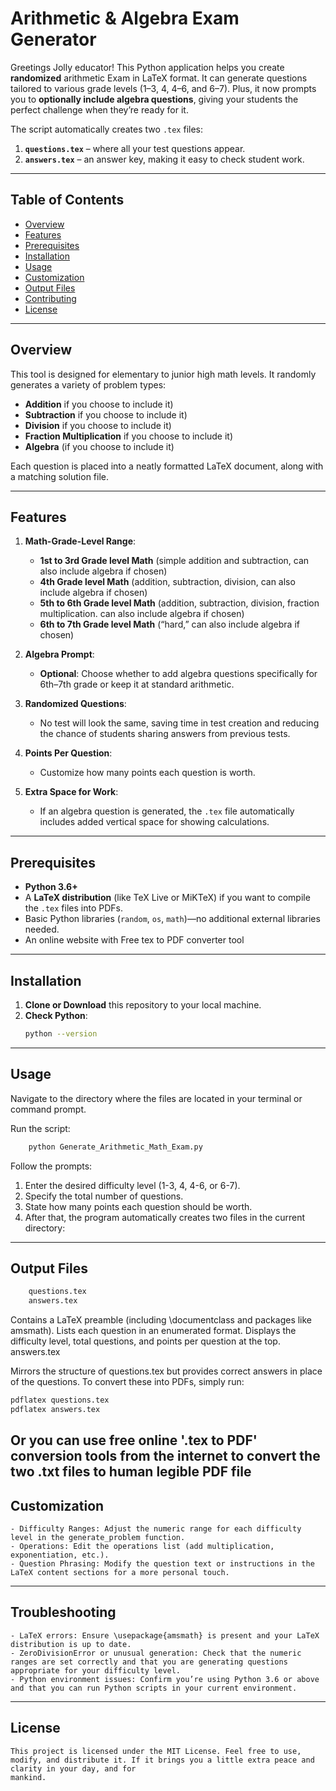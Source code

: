 # Arithmetic & Algebra Exam Generator

Greetings Jolly educator! This Python application helps you create **randomized** arithmetic Exam in LaTeX format.
 It can generate questions tailored to various grade levels (1–3, 4, 4–6, and 6–7). Plus, it now prompts you to **optionally include algebra questions**, giving your students the perfect challenge when they’re ready for it.  

The script automatically creates two `.tex` files:
1. **`questions.tex`** – where all your test questions appear.  
2. **`answers.tex`** – an answer key, making it easy to check student work.

---

## Table of Contents

- [Overview](#overview)  
- [Features](#features)  
- [Prerequisites](#prerequisites)  
- [Installation](#installation)  
- [Usage](#usage)  
- [Customization](#customization)  
- [Output Files](#output-files)  
- [Contributing](#contributing)  
- [License](#license)

---

## Overview

This tool is designed for elementary to junior high math levels. It randomly generates a variety of problem types:

- **Addition**  if you choose to include it)
- **Subtraction**  if you choose to include it)
- **Division**   if you choose to include it)
- **Fraction Multiplication**  if you choose to include it)
- **Algebra** (if you choose to include it)

Each question is placed into a neatly formatted LaTeX document, along with a matching solution file.

---

## Features

1. **Math-Grade-Level Range**: 
   - **1st to 3rd Grade level Math** (simple addition and subtraction, can also include algebra if chosen)  
   - **4th Grade level Math** (addition, subtraction, division, can also include algebra if chosen)  
   - **5th to 6th Grade level Math** (addition, subtraction, division, fraction multiplication. can also include algebra if chosen)  
   - **6th to 7th Grade level Math** (“hard,” can also include algebra if chosen)

2. **Algebra Prompt**:  
   - **Optional**: Choose whether to add algebra questions specifically for 6th–7th grade or keep it at standard arithmetic.

3. **Randomized Questions**:  
   - No test will look the same, saving time in test creation and reducing the chance of students sharing answers from previous tests.

4. **Points Per Question**:  
   - Customize how many points each question is worth.

5. **Extra Space for Work**:  
   - If an algebra question is generated, the `.tex` file automatically includes added vertical space for showing calculations.

---

## Prerequisites

- **Python 3.6+**  
- A **LaTeX distribution** (like TeX Live or MiKTeX) if you want to compile the `.tex` files into PDFs.  
- Basic Python libraries (`random`, `os`, `math`)—no additional external libraries needed.
- An online website with Free tex to PDF converter tool

---

## Installation

1. **Clone or Download** this repository to your local machine.
2. **Check Python**:
   ```bash
   python --version
   ```
---

## Usage
Navigate to the directory where the files are located in your terminal or command prompt.

Run the script:

```bash
	python Generate_Arithmetic_Math_Exam.py
 ```
Follow the prompts:

 1. Enter the desired difficulty level (1-3, 4, 4-6, or 6-7).
 2. Specify the total number of questions.
 3. State how many points each question should be worth.
 4. After that, the program automatically creates two files in the current directory:

---

## Output Files
  ```bash
	  questions.tex
	  answers.tex
  ```


Contains a LaTeX preamble (including \documentclass and packages like amsmath).
Lists each question in an enumerated format.
Displays the difficulty level, total questions, and points per question at the top.
answers.tex

Mirrors the structure of questions.tex but provides correct answers in place of the questions.
To convert these into PDFs, simply run:

```bash
pdflatex questions.tex
pdflatex answers.tex
```
Or you can use free online '.tex to PDF' conversion tools from the internet to convert the two .txt files to human legible PDF file
---

## Customization
	- Difficulty Ranges: Adjust the numeric range for each difficulty level in the generate_problem function.
	- Operations: Edit the operations list (add multiplication, exponentiation, etc.).
	- Question Phrasing: Modify the question text or instructions in the LaTeX content sections for a more personal touch.

---

## Troubleshooting
	- LaTeX errors: Ensure \usepackage{amsmath} is present and your LaTeX distribution is up to date.
	- ZeroDivisionError or unusual generation: Check that the numeric ranges are set correctly and that you are generating questions appropriate for your difficulty level.
	- Python environment issues: Confirm you’re using Python 3.6 or above and that you can run Python scripts in your current environment.
	
---

## License
	This project is licensed under the MIT License. Feel free to use, modify, and distribute it. If it brings you a little extra peace and clarity in your day, and for
	mankind.



